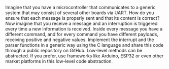 Imagine that you have a microcontroller that communicates to a generic system that may consist
of several other boards via UART. How do you ensure that each message is properly sent and
that its content is correct?
Now imagine that you receive a message and an interruption is triggered every time a new
information is received. Inside every message you have a different command, and for every
command you have different payloads, receiving positive and negative values.
Implement the interrupt and the parser functions in a generic way using the C language and share
this code through a public repository on GitHub. Low-level methods can be abstracted. If you
prefer, use frameworks like Arduino, ESP32 or even other market platforms in this low-level code
abstraction.